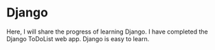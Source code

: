 # Django
Here, I will share the progress of learning Django. 
I have completed the Django ToDoList web app.
Django is easy to learn. 

